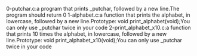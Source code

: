 0-putchar.c:a program that prints _putchar, followed by a new line.The program should return 0
1-alphabet.c:a function that prints the alphabet, in lowercase, followed by a new line.Prototype: void print_alphabet(void);You can only use _putchar twice in your code
2-print_alphabet_x10.c:a function that prints 10 times the alphabet, in lowercase, followed by a new line.Prototype: void print_alphabet_x10(void);You can only use _putchar twice in your code
